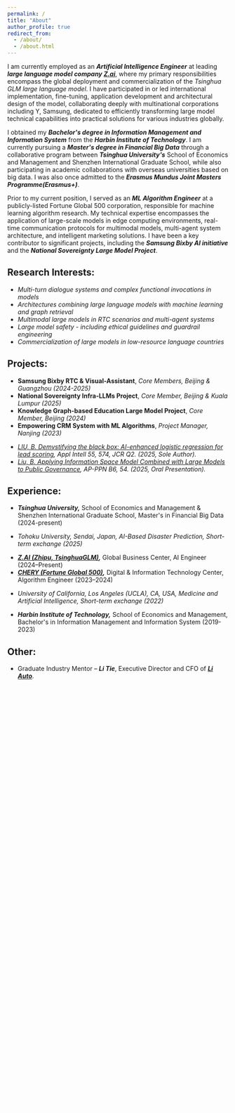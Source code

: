 ```yaml
---
permalink: /
title: "About"
author_profile: true
redirect_from: 
  - /about/
  - /about.html
---
```

I am currently employed as an _**Artificial Intelligence Engineer**_ at leading _**large language model company [Z.ai](https://z.ai)**_, where my primary responsibilities encompass the global deployment and commercialization of the *Tsinghua GLM large language model*. I have participated in or led international implementation, fine-tuning, application development and architectural design of the model, collaborating deeply with multinational corporations including Y, Samsung, dedicated to efficiently transforming large model technical capabilities into practical solutions for various industries globally.

I obtained my _**Bachelor's degree in Information Management and Information System**_ from the _**Harbin Institute of Technology**_. I am currently pursuing a _**Master's degree in Financial Big Data**_ through a collaborative program between _**Tsinghua University's**_ School of Economics and Management and Shenzhen International Graduate School, while also participating in academic collaborations with overseas universities based on big data. I was also once admitted to the _**Erasmus Mundus Joint Masters Programme(Erasmus+)**_.

Prior to my current position, I served as an _**ML Algorithm Engineer**_ at a publicly-listed Fortune Global 500 corporation, responsible for machine learning algorithm research. My technical expertise encompasses the application of large-scale models in edge computing environments, real-time communication protocols for multimodal models, multi-agent system architecture, and intelligent marketing solutions. I have been a key contributor to significant projects, including the _**Samsung Bixby AI initiative**_ and the _**National Sovereignty Large Model Project**_.

Research Interests:
------
* _Multi-turn dialogue systems and complex functional invocations in models_
* _Architectures combining large language models with machine learning and graph retrieval_
* _Multimodal large models in RTC scenarios and multi-agent systems_
* _Large model safety - including ethical guidelines and guardrail engineering_
* _Commercialization of large models in low-resource language countries_

Projects:
------
* **Samsung Bixby RTC & Visual-Assistant**, _Core Members, Beijing & Guangzhou  (2024-2025)_
* **National Sovereignty Infra-LLMs Project**, _Core Member, Beijing & Kuala Lumpur  (2025)_
* **Knowledge Graph-based Education Large Model Project**, _Core Member, Beijing  (2024)_
* **Empowering CRM System with ML Algorithms**, _Project Manager, Nanjing  (2023)_

- _[LIU, B. Demystifying the black box: AI-enhanced logistic regression for lead scoring](https://doi.org/10.1007/s10489-025-06430-4),  Appl Intell 55, 574, JCR Q2. (2025, Sole Author)._
- _[Liu, B. Applying Information Space Model Combined with Large Models to Public Governance](https://www.asiapacificppn.org), AP-PPN B6, 54. (2025, Oral Presentation)._

Experience:
------
* _**Tsinghua University,**_ School of Economics and Management & Shenzhen International Graduate School, Master's in Financial Big Data (2024-present)
- *Tohoku University, Sendai, Japan, AI-Based Disaster Prediction, Short-term exchange (2025)*
* _**[Z.AI (Zhipu, TsinghuaGLM)](https://en.wikipedia.org/wiki/Z.ai),**_ Global Business Center, AI Engineer (2024–Present)
* _**[CHERY (Fortune Global 500)](https://en.wikipedia.org/wiki/Chery),**_ Digital & Information Technology Center, Algorithm Engineer (2023–2024)
- *University of California, Los Angeles (UCLA), CA, USA, Medicine and Artificial Intelligence, Short-term exchange (2022)*
* _**Harbin Institute of Technology,**_ School of Economics and Management, Bachelor's in Information Management and Information System (2019-2023)

Other:
------
* Graduate Industry Mentor – _**Li Tie**_, Executive Director and CFO of _**[Li Auto](https://en.wikipedia.org/wiki/Li_Auto)**_.


<div class="cv-container" style="max-width: 1000px; margin: 0 auto; padding: 20px; background: #fff; border-radius: 10px; box-shadow: 0 4px 20px rgba(0,0,0,0.1);">
  <div class="pdf-viewer" style="position: relative; width: 100%; height: 900px; border: none; border-radius: 8px; overflow: hidden; box-shadow: 0 2px 15px rgba(0,0,0,0.15);">
    <iframe 
      src="{{ base_path }}/files/BingranLIU_CV%20202509.pdf#toolbar=1&navpanes=1&scrollbar=1&view=FitH" 
      width="100%" 
      height="100%" 
      style="border: none; border-radius: 8px;"
      title="Bingran Liu CV">
      <div style="text-align: center; padding: 50px; background: #f8f9fa; border-radius: 8px; color: #6c757d;">
        <i class="fas fa-file-pdf" style="font-size: 48px; margin-bottom: 20px; color: #dc3545;"></i>
        <p style="font-size: 18px; margin: 0;">Your browser does not support PDF viewing.</p>
        <p style="font-size: 14px; margin: 10px 0 0 0;">Please use a modern browser to view this document.</p>
      </div>
    </iframe>
  </div>
</div>

<style>
.cv-container {
  animation: fadeIn 0.6s ease-in-out;
}
@keyframes fadeIn {
  from { opacity: 0; transform: translateY(20px); }
  to { opacity: 1; transform: translateY(0); }
}

.pdf-viewer iframe {
  transition: all 0.3s ease;
}

.pdf-viewer:hover {
  box-shadow: 0 4px 25px rgba(0,0,0,0.2);
  transform: translateY(-2px);
}
</style>
